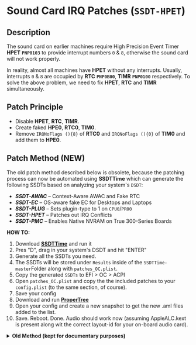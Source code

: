 # Sound Card IRQ Patches (`SSDT-HPET`) 

## Description

The sound card on earlier machines require High Precision Event Timer **HPET** **`PNP0103`** to provide interrupt numbers `0` & `8`, otherwise the sound card will not work properly. 

In reality, almost all machines have **HPET** without any interrupts. Usually, interrupts `0` & `8` are occupied by **RTC** **`PNP0B00`**, **TIMR** **`PNP0100`** respectively. To solve the above problem, we need to fix **HPET**, **RTC** and **TIMR** simultaneously.

## Patch Principle

- Disable **HPET**, **RTC**, **TIMR**.
- Create faked **HPE0**, **RTC0**, **TIM0**.
- Remove `IRQNoFlags (){8}` of **RTC0** and `IRQNoFlags (){0}` of **TIM0** and add them to **HPE0**.

## Patch Method (NEW)

The old patch method described below is obsolete, because the patching process can now be automated using **SSDTTime** which can generate the following SSDTs based on analyzing your system's `DSDT`:

* ***SSDT-AWAC*** – Context-Aware AWAC and Fake RTC
* ***SSDT-EC*** – OS-aware fake EC for Desktops and Laptops
* ***SSDT-PLUG*** – Sets plugin-type to 1 on `CPU0`/`PR00`
* ***SSDT-HPET*** – Patches out IRQ Conflicts
* ***SSDT-PMC*** – Enables Native NVRAM on True 300-Series Boards

**HOW TO:**

1. Download [**SSDTTime**](https://github.com/corpnewt/SSDTTime) and run it
2. Pres "D", drag in your system's DSDT and hit "ENTER"
3. Generate all the SSDTs you need.
4. The SSDTs will be stored under `Results` inside of the `SSDTTime-master`Folder along with `patches_OC.plist`.
5. Copy the generated `SSDTs` to EFI > OC > ACPI
6. Open `patches_OC.plist` and copy the the included patches to your `config.plist` (to the same section, of course).
7. Save your config
8. Download and run [**ProperTree**](https://github.com/corpnewt/ProperTree)
9. Open your config and create a new snapshot to get the new .aml files added to the list.
10. Save. Reboot. Done. Audio should work now (assuming AppleALC.kext is present along wit the correct layout-id for your on-board audio card). 

<details>
<summary><strong>Old Method (kept for documentary purposes)</strong></summary>

## Old Method

- Disable **HPET**, **RTC**, **TIMR**:
  - **HPET**
  
    Normally `_STA` exists for HPET, so disabling HPET requires the use of the Preset Variable Method. For example
  
    ```Swift
    External (HPAE, IntObj) /* or External (HPTE, IntObj) */
    Scope (\)
    {
        If (_OSI ("Darwin"))
        {
            HPAE =0 /* or HPTE =0 */
        }
    }
    ```
  
    Note: The `HPAE` variable within `_STA` may vary from machine to machine.
  
  - **RTC**  
  
    Earlier machines have RTCs without `_STA`, disable RTCs by pressing the `Method (_STA,` method. e.g.
  
    ```Swift
    Method (_STA, 0, NotSerialized)
    {
        If (_OSI ("Darwin"))
        {
            Return (0)
        }
        Else
        {
            Return (0x0F)
        }
    }
    ```
  
  - **TIMR**
  
    Same as **RTC**
  
- Patch file:***SSDT-HPET_RTC_TIMR-fix***

  See **Patch Principle** above for reference examples.
  
  **Topcharge**
  
Although mostly earlier platforms commonly have `IRQ` problems that cause the on-board sound card not to work (especially Ivy Bridge Mobile CPUs), new platforms sometimes can cause problems.

machines also still exist This problem is due to the fact that HPET is already an obsolete device from Intel 6 generation platform and is only reserved as compatible with earlier versions of the system, if you use 6 generation platform or above and the system version Windows 8.1 + HPET (High Precision Event Timer) in Device Manager is already in the unloaded driver state
  macOS 10.12 + version, if the problem occurs in the 6th generation + hardware platform can be directly blocked HPET to solve the problem specific method to consult the original DSDT HPET `_STA` method of specific settings.
    
## Caution

- This patch cannot be used in conjunction with the following patches.

  - ***SSDT-RTC_Y-AWAC_N*** of Binary Renaming and Preset Variables
  - OC Official ***SSDT-AWAC***
  - Counterfeit Devices" or OC's official ***SSDT-RTC0***
  - ***SSDT-RTC0-NoFlags*** of `CMOS Reset Patch
  
- The `LPCB` name, **Tri-Part** name, and `IPIC` name should be the same as the original `ACPI` part name.
- If the three-in-one patch does not resolve, try ***SSDT-IPIC*** with the three-in-one patch in place. Disable the ***IPIC*** device as described above for ***HPET***, ***RTC*** and ***TIMR***, then impersonate an ***IPI0*** device with the ***IPIC*** or ***PIC*** device contents in the original `DSDT`, and finally Remove `IRQNoFlags{2}`, refer to the example.
